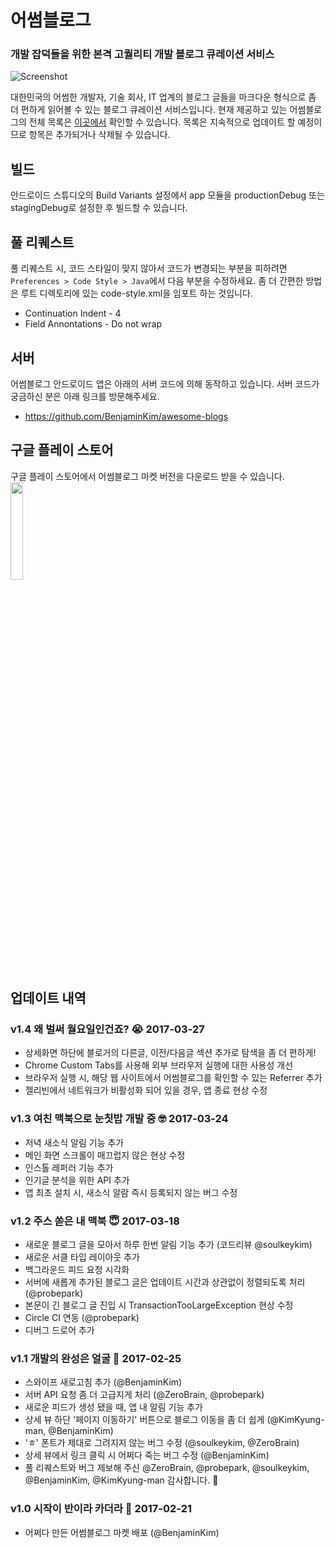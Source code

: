 # 어썸블로그 
### 개발 잡덕들을 위한 본격 고퀄리티 개발 블로그 큐레이션 서비스 

![Screenshot](https://github.com/jungilhan/awesome-blogs-android/raw/develop/screenshot.png)

대한민국의 어썸한 개발자, 기술 회사, IT 업계의 블로그 글들을 마크다운 형식으로 좀 더 편하게 읽어볼 수 있는 블로그 큐레이션 서비스입니다. 현재 제공하고 있는 어썸블로그의 전체 목록은 [이곳에서](https://github.com/BenjaminKim/awesome-blogs/blob/master/config/feeds.yml) 확인할 수 있습니다. 목록은 지속적으로 업데이트 할 예정이므로 항목은 추가되거나 삭제될 수 있습니다.

## 빌드
안드로이드 스튜디오의 Build Variants 설정에서 app 모듈을 productionDebug 또는 stagingDebug로 설정한 후 빌드할 수 있습니다.

## 풀 리퀘스트
풀 리퀘스트 시, 코드 스타일이 맞지 않아서 코드가 변경되는 부분을 피하려면 ```Preferences > Code Style > Java```에서 다음 부분을 수정하세요. 좀 더 간편한 방법은 루트 디렉토리에 있는 code-style.xml을 임포트 하는 것입니다.
  * Continuation Indent - 4
  * Field Annontations -  Do not wrap

## 서버
어썸블로그 안드로이드 앱은 아래의 서버 코드에 의해 동작하고 있습니다. 서버 코드가 궁금하신 분은 아래 링크를 방문해주세요.
 * https://github.com/BenjaminKim/awesome-blogs

## 구글 플레이 스토어
구글 플레이 스토어에서 어썸블로그 마켓 버전을 다운로드 받을 수 있습니다.
<br/>
<a href="https://play.google.com/store/apps/details?id=org.petabytes.awesomeblogs"><img src="https://play.google.com/intl/en_us/badges/images/generic/en_badge_web_generic.png" width="20%"></a>

## 업데이트 내역
### v1.4 왜 벌써 월요일인건죠? 😭 2017-03-27
 * 상세화면 하단에 블로거의 다른글, 이전/다음글 섹션 추가로 탐색을 좀 더 편하게! 
 * Chrome Custom Tabs를 사용해 외부 브라우저 실행에 대한 사용성 개선
 * 브라우저 실행 시, 해당 웹 사이트에서 어썸블로그를 확인할 수 있는 Referrer 추가
 * 젤리빈에서 네트워크가 비활성화 되어 있을 경우, 앱 종료 현상 수정
 
### v1.3 여친 맥북으로 눈칫밥 개발 중 🤓 2017-03-24
 * 저녁 새소식 알림 기능 추가
 * 메인 화면 스크롤이 매끄럽지 않은 현상 수정
 * 인스톨 레퍼러 기능 추가
 * 인기글 분석을 위한 API 추가
 * 앱 최초 설치 시, 새소식 알람 즉시 등록되지 않는 버그 수정
 
### v1.2 주스 쏟은 내 맥북 😇 2017-03-18
 * 새로운 블로그 글을 모아서 하루 한번 알림 기능 추가 (코드리뷰 @soulkeykim)
 * 새로운 서클 타입 레이아웃 추가
 * 백그라운드 피드 요청 시각화
 * 서버에 새롭게 추가된 블로그 글은 업데이트 시간과 상관없이 정렬되도록 처리 (@probepark)
 * 본문이 긴 블로그 글 진입 시 TransactionTooLargeException 현상 수정
 * Circle CI 연동 (@probepark)
 * 디버그 드로어 추가

### v1.1 개발의 완성은 얼굴 👱 2017-02-25
 * 스와이프 새로고침 추가 (@BenjaminKim)
 * 서버 API 요청 좀 더 고급지게 처리 (@ZeroBrain, @probepark)
 * 새로운 피드가 생성 됐을 때, 앱 내 알림 기능 추가
 * 상세 뷰 하단 '페이지 이동하기' 버튼으로 블로그 이동을 좀 더 쉽게 (@KimKyung-man, @BenjaminKim)
 * 'ㅎ' 폰트가 제대로 그려지지 않는 버그 수정 (@soulkeykim, @ZeroBrain)
 * 상세 뷰에서 링크 클릭 시 어쩌다 죽는 버그 수정 (@BenjaminKim)
 * 풀 리퀘스트와 버그 제보해 주신 @ZeroBrain, @probepark, @soulkeykim, @BenjaminKim, @KimKyung-man 감사합니다. 👏

### v1.0 시작이 반이라 카더라 🤗 2017-02-21
 * 어쩌다 만든 어썸블로그 마켓 배포 (@BenjaminKim)
